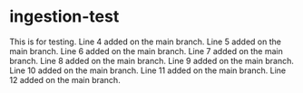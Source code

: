 # ingestion-test

This is for testing.
Line 4 added on the main branch.
Line 5 added on the main branch.
Line 6 added on the main branch.
Line 7 added on the main branch.
Line 8 added on the main branch.
Line 9 added on the main branch.
Line 10 added on the main branch.
Line 11 added on the main branch.
Line 12 added on the main branch.
